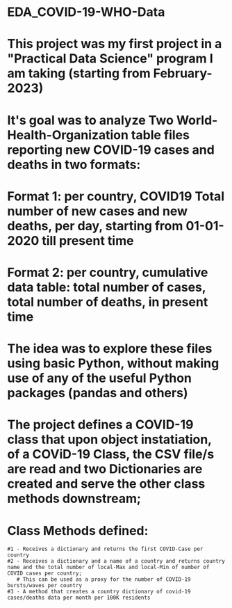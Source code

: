 # EDA_COVID-19-WHO-Data
# This project was my first project in a "Practical Data Science" program I am taking (starting from February-2023)
# It's goal was to analyze Two World-Health-Organization table files reporting new COVID-19 cases and deaths in two formats:
# Format 1: per country, COVID19 Total number of new cases and new deaths, per day, starting from 01-01-2020 till present time
# Format 2: per country, cumulative data table: total number of cases, total number of deaths, in present time
# The idea was to explore these files using basic Python, without making use of any of the useful Python packages (pandas and others)
# The project defines a COVID-19 class that upon object instatiation, of a COViD-19 Class, the CSV file/s are read and two Dictionaries are created and serve the other class methods downstream;
# Class Methods defined:
    #1 - Receives a dictionary and returns the first COVID-Case per country
    #2 - Receives a dictionary and a name of a country and returns country name and the total number of local-Max and local-Min of number of COVID cases per country; 
       # This can be used as a proxy for the number of COVID-19 bursts/waves per country
    #3 - A method that creates a country dictionary of covid-19 cases/deaths data per month per 100K residents 
    
  
